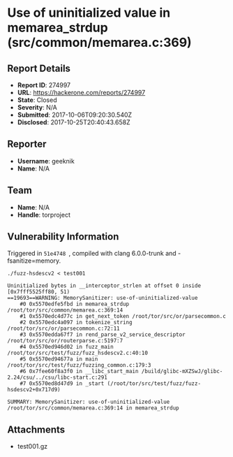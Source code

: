 # Use of uninitialized value in memarea_strdup (src/common/memarea.c:369)

## Report Details
- **Report ID**: 274997
- **URL**: https://hackerone.com/reports/274997
- **State**: Closed
- **Severity**: N/A
- **Submitted**: 2017-10-06T09:20:30.540Z
- **Disclosed**: 2017-10-25T20:40:43.658Z

## Reporter
- **Username**: geeknik
- **Name**: N/A

## Team
- **Name**: N/A
- **Handle**: torproject

## Vulnerability Information
Triggered in `51e4748 `, compiled with clang 6.0.0-trunk and -fsanitize=memory.

`./fuzz-hsdescv2 < test001`

```
Uninitialized bytes in __interceptor_strlen at offset 0 inside [0x7fff5525ff80, 51)
==19693==WARNING: MemorySanitizer: use-of-uninitialized-value
    #0 0x5570edfe5fbd in memarea_strdup /root/tor/src/common/memarea.c:369:14
    #1 0x5570edc4d77c in get_next_token /root/tor/src/or/parsecommon.c
    #2 0x5570edc4a097 in tokenize_string /root/tor/src/or/parsecommon.c:72:11
    #3 0x5570edda67f7 in rend_parse_v2_service_descriptor /root/tor/src/or/routerparse.c:5197:7
    #4 0x5570ed946d02 in fuzz_main /root/tor/src/test/fuzz/fuzz_hsdescv2.c:40:10
    #5 0x5570ed94677a in main /root/tor/src/test/fuzz/fuzzing_common.c:179:3
    #6 0x7fee60f8a3f0 in __libc_start_main /build/glibc-mXZSwJ/glibc-2.24/csu/../csu/libc-start.c:291
    #7 0x5570ed8d47d9 in _start (/root/tor/src/test/fuzz/fuzz-hsdescv2+0x717d9)

SUMMARY: MemorySanitizer: use-of-uninitialized-value /root/tor/src/common/memarea.c:369:14 in memarea_strdup
```

## Attachments
- test001.gz
